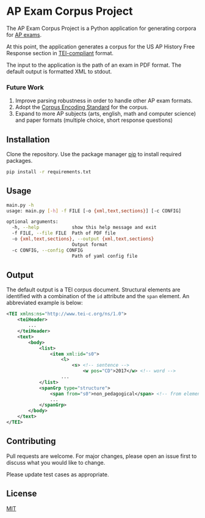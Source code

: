 # AP Exam Corpus Project

The AP Exam Corpus Project is a Python application for generating corpora for [AP exams](https://apstudents.collegeboard.org/ap-exams-overview).

At this point, the application generates a corpus for the US AP History Free Response section in [TEI-compliant](https://www.tei-c.org/release/doc/tei-p5-doc/en/html/ref-teiCorpus.html) format.

The input to the application is the path of an exam in PDF format. The default output is formatted XML to stdout.

### Future Work

1. Improve parsing robustness in order to handle other AP exam formats.
2. Adopt the [Corpus Encoding Standard](https://www.cs.vassar.edu/CES/) for the corpus.
3. Expand to more AP subjects (arts, english, math and computer science) and paper formats (multiple choice, short response questions)

## Installation

Clone the repository. Use the package manager [pip](https://pip.pypa.io/en/stable/) to install required packages.

```bash
pip install -r requirements.txt
```

## Usage

```bash
main.py -h 
usage: main.py [-h] -f FILE [-o {xml,text,sections}] [-c CONFIG]

optional arguments:
  -h, --help            show this help message and exit
  -f FILE, --file FILE  Path of PDF file
  -o {xml,text,sections}, --output {xml,text,sections}
                        Output format
  -c CONFIG, --config CONFIG
                        Path of yaml config file
```

## Output

The default output is a TEI corpus document. Structural elements are identified with a combination of the ```id``` attribute and the ```span``` element. An abbreviated example is below:

```xml
<TEI xmlns:ns="http://www.tei-c.org/ns/1.0">
	<teiHeader>
		...
	</teiHeader>
	<text>
		<body>
			<list>
				<item xml:id="s0">
					<l>
						<s> <!-- sentence -->
							<w pos="CD">2017</w> <!-- word -->
					...
			</list>
			<spanGrp type="structure">
				<span from="s0">non_pedagogical</span> <!-- from element links to id attribute in item above -->
				...
			</spanGrp>
		</body>
	</text>
</TEI>
```

## Contributing
Pull requests are welcome. For major changes, please open an issue first to discuss what you would like to change.

Please update test cases as appropriate.

## License
[MIT](https://choosealicense.com/licenses/mit/)